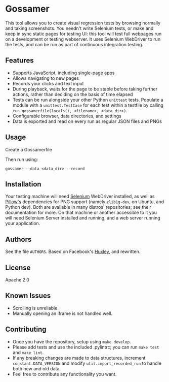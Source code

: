 # Gossamer

This tool allows you to create visual regression tests by browsing normally and taking screenshots. You needn't write Selenium tests, or make and keep in sync static pages for testing UI: this tool will test full webpages run on a development or testing webserver. It uses Selenium WebDriver to run the tests, and can be run as part of continuous integration testing.


## Features

* Supports JavaScript, including single-page apps
* Allows navigating to new pages
* Records your clicks and text input
* During playback, waits for the page to be stable before taking further actions, rather than deciding on the basis of time elapsed
* Tests can be run alongside your other Python `unittest` tests. Populate a module with a `unittest.TestCase` for each test within a testfile by calling `run_gossamerfile(locals(), <filename>, <data_dir>)`.
* Configurable browser, data directories, and settings
* Data is exported and read on every run as regular JSON files and PNGs


## Usage
Create a Gossamerfile

Then run using:

    gossamer --data <data_dir> --record


## Installation

Your testing machine will need [Selenium](http://docs.seleniumhq.org) WebDriver installed, as well as [Pillow's](https://github.com/python-imaging/Pillow) dependencies for PNG support (namely `zlib1g-dev`, on Ubuntu, and Python dev). Both are available in many distros' repositories; see their documentation for more. On that machine or another accessible to it you will need Selenium Server installed and running, and a web server running your application.


## Authors

See the file `AUTHORS`. Based on Facebook's [Huxley](https://github.com/facebook/huxley), and rewritten.

## License

Apache 2.0


## Known Issues

* Scrolling is unreliable.
* Manually opening an iframe is not handled well.


## Contributing

* Once you have the repository, setup using `make develop`.
* Please add tests and use the included .pylintrc; you can run `make test` and `make lint`.
* If any breaking changes are made to data structures, increment `constant.DATA_VERSION` and
modify `util.import_recorded_run` to handle both new and old data.
* Feel free to contribute any functionality you want.

